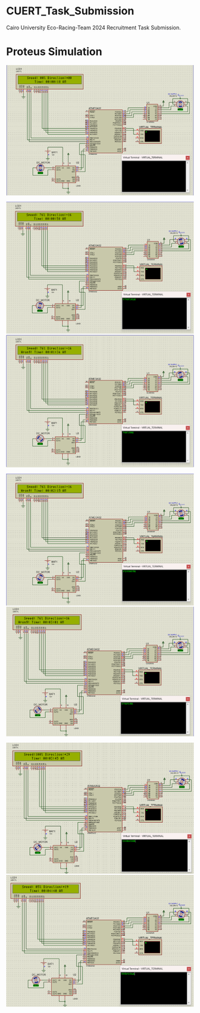 # CUERT_Task_Submission
Cairo University Eco-Racing-Team 2024 Recruitment Task Submission.
# Proteus Simulation
![](Screenshots/0.png) 

![](Screenshots/1.png)     ![](Screenshots/2.png)

![](Screenshots/3.png)     ![](Screenshots/4.png)

![](Screenshots/5.png)     ![](Screenshots/6.png)

